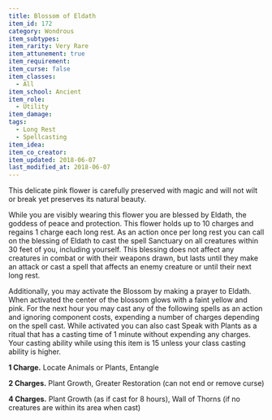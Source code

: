 ```yaml
---
title: Blossom of Eldath
item_id: 172
category: Wondrous
item_subtypes:
item_rarity: Very Rare
item_attunement: true
item_requirement:
item_curse: false
item_classes:
  - All
item_school: Ancient
item_role:
  - Utility
item_damage:
tags:
  - Long Rest
  - Spellcasting
item_idea:
item_co_creator:
item_updated: 2018-06-07
last_modified_at: 2018-06-07
---
```


This delicate pink flower is carefully preserved with magic and will not wilt or break yet preserves its natural beauty.

While you are visibly wearing this flower you are blessed by Eldath, the goddess of peace and protection. This flower holds up to 10 charges and regains 1 charge each long rest.
As an action once per long rest you can call on the blessing of Eldath to cast the spell <magic-spell>Sanctuary</magic-spell> on all creatures within 30 feet of you, including yourself. This blessing does not affect any creatures in combat or with their weapons drawn, but lasts until they make an attack or cast a spell that affects an enemy creature or until their next long rest.

Additionally, you may activate the Blossom by making a prayer to Eldath. When activated the center of the blossom glows with a faint yellow and pink. For the next hour you may cast any of the following spells as an action and ignoring component costs, expending a number of charges depending on the spell cast. While activated you can also cast <magic-spell>Speak with Plants</magic-spell> as a ritual that has a casting time of 1 minute without expending any charges.
Your casting ability while using this item is 15 unless your class casting ability is higher.

**1 Charge.** <magic-spell>Locate Animals or Plants</magic-spell>, <magic-spell>Entangle</magic-spell>

**2 Charges.** <magic-spell>Plant Growth</magic-spell>, <magic-spell>Greater Restoration</magic-spell> (can not end or remove curse)

**4 Charges.** <magic-spell>Plant Growth</magic-spell> (as if cast for 8 hours), <magic-spell>Wall of Thorns</magic-spell> (if no creatures are within its area when cast)
